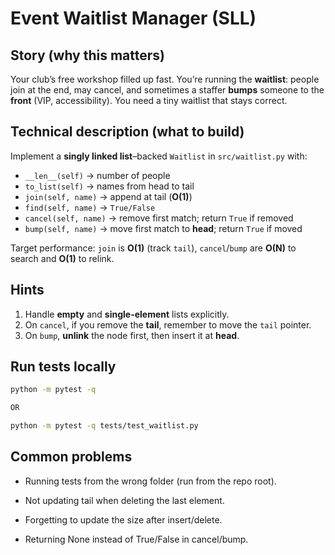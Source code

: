 # Event Waitlist Manager (SLL)

## Story (why this matters)
Your club’s free workshop filled up fast. You’re running the **waitlist**: people
join at the end, may cancel, and sometimes a staffer **bumps** someone to the
**front** (VIP, accessibility). You need a tiny waitlist that stays correct.

## Technical description (what to build)
Implement a **singly linked list**–backed `Waitlist` in `src/waitlist.py` with:

- `__len__(self)` → number of people
- `to_list(self)` → names from head to tail
- `join(self, name)` → append at tail (**O(1)**)
- `find(self, name)` → `True/False`
- `cancel(self, name)` → remove first match; return `True` if removed
- `bump(self, name)` → move first match to **head**; return `True` if moved

Target performance: `join` is **O(1)** (track `tail`), `cancel`/`bump` are **O(N)**
to search and **O(1)** to relink.

## Hints
1. Handle **empty** and **single-element** lists explicitly.
2. On `cancel`, if you remove the **tail**, remember to move the `tail` pointer.
3. On `bump`, **unlink** the node first, then insert it at **head**.

## Run tests locally
```bash
python -m pytest -q

OR

python -m pytest -q tests/test_waitlist.py
```
## Common problems
- Running tests from the wrong folder (run from the repo root).

- Not updating tail when deleting the last element.

- Forgetting to update the size after insert/delete.

- Returning None instead of True/False in cancel/bump.